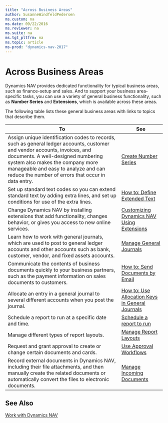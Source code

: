 ```yaml
---
title: "Across Business Areas"
author: SusanneWindfeldPedersen
ms.custom: na
ms.date: 09/22/2016
ms.reviewer: na
ms.suite: na
ms.tgt_pltfrm: na
ms.topic: article
ms-prod: "dynamics-nav-2017"
---
```


# Across Business Areas

Dynamics NAV provides dedicated functionality for typical business areas, such as finance-setup and sales. And to support your business area-specific tasks, you can use a variety of general business functionality, such as **Number Series** and **Extensions**, which is available across these areas.

The following table lists these general business areas with links to topics that describe them.

|To   |See   |
|-----|------|
|Assign unique identification codes to records, such as general ledger accounts, customer and vendor accounts, invoices, and documents. A well-designed numbering system also makes the company more manageable and easy to analyze and can reduce the number of errors that occur in data entry.|[Create Number Series](ui-create-number-series.md)|
|Set up standard text codes so you can extend standard text by adding extra lines, and set up conditions for use of the extra lines.|[How to: Define Extended Text](ui-how-define-ext-text.md)|
|Change Dynamics NAV by installing extensions that add functionality, changes behavior, or gives you access to new online services.|[Customizing Dynamics NAV Using Extensions](ui-extensions.md)|
|Learn how to work with general journals, which are used to post to general ledger accounts and other accounts such as bank, customer, vendor, and fixed assets accounts.|[Manage General Journals](ui-work-general-journals.md)|
|Communicate the contents of business documents quickly to your business partners, such as the payment information on sales documents to customers.|[How to: Send Documents by Email](ui-how-send-documents-email.md)|
|Allocate an entry in a general journal to several different accounts when you post the journal.|[How to: Use Allocation Keys in General Journals](ui-how-use-allocation-keys-general-journals.md)|
|Schedule a report to run at a specific date and time.|[Schedule a report to run](ui-schedule-report.md)|
|Manage different types of report layouts.|[Manage Report Layouts](ui-manage-report-layouts.md)|
|Request and grant approval to create or change certain documents and cards.|[Use Approval Workflows](across-how-use-approval-workflows.md)|
|Record external documents in Dynamics NAV, including their file attachments, and then manually create the related documents or automatically convert the files to electronic documents.|[Manage Incoming Documents](across-income-documents.md)|

## See Also
[Work with Dynamics NAV](ui-work-product.md)

